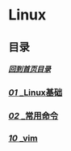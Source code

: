 # Linux

## 目录

##### [回到首页目录](/README.md)

### [_01_ _Linux基础](./01_Linux简介.md)

### [_02_ _常用命令](./02_常用命令.md)

### [_10_ _vim](./10_vim.md)